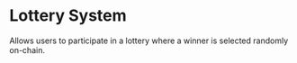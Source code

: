 # Lottery System
Allows users to participate in a lottery where a winner is selected randomly on-chain.
